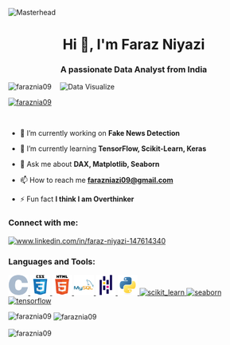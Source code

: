 ![Masterhead](https://d2nzy1qhita6w.cloudfront.net/media/magefan_blog/data-analysis-skills-duties-responsibilities.jpeg)
<h1 align="center">Hi 👋, I'm Faraz Niyazi</h1>
<h3 align="center">A passionate Data Analyst from India</h3>
<img align="right" alt="Data Visualize" width="400" src="https://img.freepik.com/premium-vector/data-analyst-sits-work-front-computer-device-showing-statistics-graphs-front-him-flat-style-cartoon-illustration-vector_610956-825.jpg">

<p align="left"> <img src="https://komarev.com/ghpvc/?username=faraznia09&label=Profile%20views&color=0e75b6&style=flat" alt="faraznia09" /> </p>

<p align="left"> <a href="https://github.com/ryo-ma/github-profile-trophy"><img src="https://github-profile-trophy.vercel.app/?username=faraznia09" alt="faraznia09" /></a> </p>

<p align="left"> <a href="https://twitter.com/" target="blank"><img src="https://img.shields.io/twitter/follow/?logo=twitter&style=for-the-badge" alt="" /></a> </p>

- 🔭 I’m currently working on **Fake News Detection**

- 🌱 I’m currently learning **TensorFlow, Scikit-Learn, Keras**

- 💬 Ask me about **DAX, Matplotlib, Seaborn**

- 📫 How to reach me **farazniazi09@gmail.com**

- ⚡ Fun fact **I think I am Overthinker**

<h3 align="left">Connect with me:</h3>
<p align="left">
<a href="https://linkedin.com/in/www.linkedin.com/in/faraz-niyazi-147614340" target="blank"><img align="center" src="https://raw.githubusercontent.com/rahuldkjain/github-profile-readme-generator/master/src/images/icons/Social/linked-in-alt.svg" alt="www.linkedin.com/in/faraz-niyazi-147614340" height="30" width="40" /></a>
</p>

<h3 align="left">Languages and Tools:</h3>
<p align="left"> <a href="https://www.cprogramming.com/" target="_blank" rel="noreferrer"> <img src="https://raw.githubusercontent.com/devicons/devicon/master/icons/c/c-original.svg" alt="c" width="40" height="40"/> </a> <a href="https://www.w3schools.com/css/" target="_blank" rel="noreferrer"> <img src="https://raw.githubusercontent.com/devicons/devicon/master/icons/css3/css3-original-wordmark.svg" alt="css3" width="40" height="40"/> </a> <a href="https://www.w3.org/html/" target="_blank" rel="noreferrer"> <img src="https://raw.githubusercontent.com/devicons/devicon/master/icons/html5/html5-original-wordmark.svg" alt="html5" width="40" height="40"/> </a> <a href="https://www.mysql.com/" target="_blank" rel="noreferrer"> <img src="https://raw.githubusercontent.com/devicons/devicon/master/icons/mysql/mysql-original-wordmark.svg" alt="mysql" width="40" height="40"/> </a> <a href="https://pandas.pydata.org/" target="_blank" rel="noreferrer"> <img src="https://raw.githubusercontent.com/devicons/devicon/2ae2a900d2f041da66e950e4d48052658d850630/icons/pandas/pandas-original.svg" alt="pandas" width="40" height="40"/> </a> <a href="https://www.python.org" target="_blank" rel="noreferrer"> <img src="https://raw.githubusercontent.com/devicons/devicon/master/icons/python/python-original.svg" alt="python" width="40" height="40"/> </a> <a href="https://scikit-learn.org/" target="_blank" rel="noreferrer"> <img src="https://upload.wikimedia.org/wikipedia/commons/0/05/Scikit_learn_logo_small.svg" alt="scikit_learn" width="40" height="40"/> </a> <a href="https://seaborn.pydata.org/" target="_blank" rel="noreferrer"> <img src="https://seaborn.pydata.org/_images/logo-mark-lightbg.svg" alt="seaborn" width="40" height="40"/> </a> <a href="https://www.tensorflow.org" target="_blank" rel="noreferrer"> <img src="https://www.vectorlogo.zone/logos/tensorflow/tensorflow-icon.svg" alt="tensorflow" width="40" height="40"/> </a> </p>

<p><img align="left" src="https://github-readme-stats.vercel.app/api/top-langs?username=faraznia09&show_icons=true&locale=en&layout=compact" alt="faraznia09" /></p>

<p>&nbsp;<img align="center" src="https://github-readme-stats.vercel.app/api?username=faraznia09&show_icons=true&locale=en" alt="faraznia09" /></p>

<p><img align="center" src="https://github-readme-streak-stats.herokuapp.com/?user=faraznia09&" alt="faraznia09" /></p>
